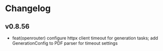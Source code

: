 # Changelog

## v0.8.56

- feat(openrouter) configure httpx client timeout for generation tasks; add GenerationConfig to PDF parser for timeout settings
